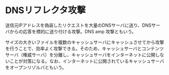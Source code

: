 # DNSリフレクタ攻撃

送信元IPアドレスを偽装したリクエストを大量のDNSサーバに送り、DNSサーバからの応答を標的に送り付ける攻撃。DNS amp 攻撃ともいう。

サイズの大きいファイルを複数のキャッシュサーバにキャッシュさせてから攻撃を行うことで、効率よく攻撃できる。そのため、キャッシュサーバとコンテンツサーバ（権威サーバ）を分離し、キャッシュサーバをインターネットに公開しないことが対策になる。なお、インターネットに公開されているキャッシュサーバをオープンリゾルバともいう。
